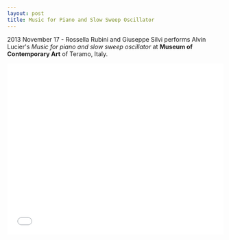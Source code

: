 ```yaml
---
layout: post
title: Music for Piano and Slow Sweep Oscillator
---
```


2013 November 17 - Rossella Rubini and Giuseppe Silvi performs Alvin Lucier's *Music for piano and slow sweep oscillator* at **Museum of Contemporary Art** of Teramo, Italy.

<iframe
 width='100%'
 height="400"
 src="//www.youtube.com/embed/b2WdFLg7PwI?rel=0"
 frameborder="0"
 allowfullscreen>
</iframe>

